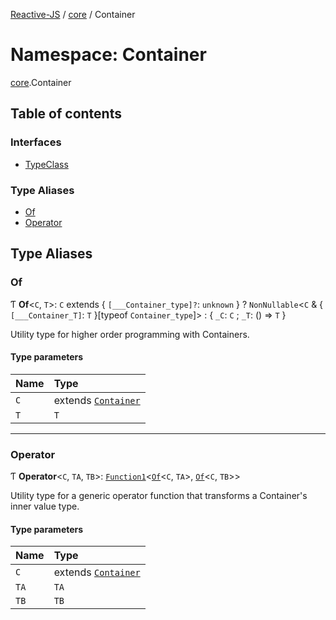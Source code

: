 [Reactive-JS](../README.md) / [core](core.md) / Container

# Namespace: Container

[core](core.md).Container

## Table of contents

### Interfaces

- [TypeClass](../interfaces/core.Container.TypeClass.md)

### Type Aliases

- [Of](core.Container.md#of)
- [Operator](core.Container.md#operator)

## Type Aliases

### Of

Ƭ **Of**<`C`, `T`\>: `C` extends { `[___Container_type]?`: `unknown`  } ? `NonNullable`<`C` & { `[___Container_T]`: `T`  }[typeof `Container_type`]\> : { `_C`: `C` ; `_T`: () => `T`  }

Utility type for higher order programming with Containers.

#### Type parameters

| Name | Type |
| :------ | :------ |
| `C` | extends [`Container`](../interfaces/core.Container-1.md) |
| `T` | `T` |

___

### Operator

Ƭ **Operator**<`C`, `TA`, `TB`\>: [`Function1`](functions.md#function1)<[`Of`](core.Container.md#of)<`C`, `TA`\>, [`Of`](core.Container.md#of)<`C`, `TB`\>\>

Utility type for a generic operator function that transforms a Container's inner value type.

#### Type parameters

| Name | Type |
| :------ | :------ |
| `C` | extends [`Container`](../interfaces/core.Container-1.md) |
| `TA` | `TA` |
| `TB` | `TB` |
